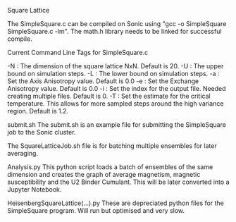 Square Lattice

The SimpleSquare.c can be compiled on Sonic using "gcc -o SimpleSquare SimpleSquare.c -lm".
The math.h library needs to be linked for successful compile.

Current Command Line Tags for SimpleSquare.c

-N : The dimension of the square lattice NxN. Default is 20.
-U : The upper bound on simulation steps.
-L : The lower bound on simulation steps.
-a : Set the Axis Anisotropy value. Default is 0.0
-e : Set the Exchange Anisotropy value. Default is 0.0
-i : Set the index for the output file. Needed creating multiple files. Default is 0.
-T : Set the estimate for the critical temperature. This allows for more sampled steps around the high variance region. Default is 1.2.


submit.sh
The submit.sh is an example file for submitting the SimpleSquare job to the Sonic cluster.

The SquareLatticeJob.sh file is for batching multiple ensembles for later averaging.


Analysis.py
This python script loads a batch of ensembles of the same dimension and creates the graph of average magnetism,
magnetic susceptibility and the U2 Binder Cumulant. This will be later converted into a Jupyter Notebook.


HeisenbergSquareLattice(...).py
These are depreciated python files for the SimpleSquare program. Will run but optimised and very slow.